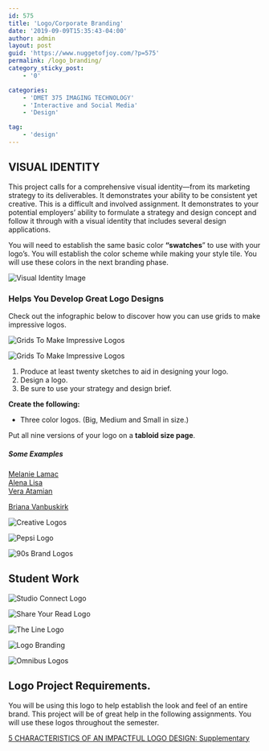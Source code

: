 ```yaml
---
id: 575
title: 'Logo/Corporate Branding'
date: '2019-09-09T15:35:43-04:00'
author: admin
layout: post
guid: 'https://www.nuggetofjoy.com/?p=575'
permalink: /logo_branding/
category_sticky_post:
    - '0'

categories:
    - 'DMET 375 IMAGING TECHNOLOGY'
    - 'Interactive and Social Media'
    - 'Design'

tag: 
    - 'design'
---
```

## VISUAL IDENTITY

This project calls for a comprehensive visual identity—from its marketing strategy to its deliverables. It demonstrates your ability to be consistent yet creative. This is a difficult and involved assignment. It demonstrates to your potential employers’ ability to formulate a strategy and design concept and follow it through with a visual identity that includes several design applications.

You will need to establish the same basic color **“swatches**” to use with your logo’s. You will establish the color scheme while making your style tile. You will use these colors in the next branding phase.

![Visual Identity Image](https://image-control-storage.s3.amazonaws.com/blog-images/2015/09/27193518/4905372858102032.png)

### Helps You Develop Great Logo Designs

Check out the infographic below to discover how you can use grids to make impressive logos.

![Grids To Make Impressive Logos](https://image-control-storage.s3.amazonaws.com/2020/11/04130350/Grids-To-Make-Impressive-Logos-6.png)

![Grids To Make Impressive Logos](https://www.designmantic.com/blog/wp-content/uploads/2018/10/Grids-To-Make-Impressive-Logos.png)

1. Produce at least twenty sketches to aid in designing your logo.
2. Design a logo.
3. Be sure to use your strategy and design brief.

**Create the following:**

- Three color logos. (Big, Medium and Small in size.)

Put all nine versions of your logo on a **tabloid size page**.

##### Some Examples

[Melanie Lamac](https://nd-student-work.myportfolio.com/melanie-lamac)  
[Alena Lisa](https://nd-student-work.myportfolio.com/alena-lisa)  
[Vera Atamian](https://nd-student-work.myportfolio.com/vera-atamian)

[Briana Vanbuskirk](https://nd-student-work.myportfolio.com/briana-vanbuskirk)

![Creative Logos](https://image-control-storage.s3.amazonaws.com/blog-images/2015/09/27193525/creativelogos5.jpg)

![Pepsi Logo](https://image-control-storage.s3.amazonaws.com/blog-images/2015/09/27193522/pepsi_8_182ocm2-182ocmk.jpg)

![90s Brand Logos](https://image-control-storage.s3.amazonaws.com/blog-images/2015/09/27193521/red-clothing-brand-logos-13-brands-that-were-only-cool-to-wear-in-the-90s-photos-1024x767.jpg)

## Student Work

![Studio Connect Logo](https://image-control-storage.s3.amazonaws.com/blog-images/2018/01/30133041/Studio_Connect_Logo_Variations1.jpg)

![Share Your Read Logo](https://image-control-storage.s3.amazonaws.com/blog-images/2018/01/30133051/2018-01-30-12_02_52-ShareYourRead_Logo.pdf-Adobe-Acrobat-Reader-DC1.png)

![The Line Logo](https://image-control-storage.s3.amazonaws.com/blog-images/2018/01/30133102/2018-01-30-12_25_55-The-Line-Logo.pdf-Adobe-Acrobat-Reader-DC.png)

![Logo Branding](https://image-control-storage.s3.amazonaws.com/blog-images/2018/01/30133116/2018-01-30-12_29_30-logo_branding.pdf-Adobe-Acrobat-Reader-DC.png)

![Omnibus Logos](https://image-control-storage.s3.amazonaws.com/blog-images/2018/01/30133513/2018-01-30-12_34_27-OmnibusLogosFin.ai-%40-100-CMYK_GPU-Preview.png)

## Logo Project Requirements.

You will be using this logo to help establish the look and feel of an entire brand. This project will be of great help in the following assignments. You will use these logos throughout the semester.

[5 CHARACTERISTICS OF AN IMPACTFUL LOGO DESIGN: Supplementary](https://www.nuggetofjoy.com/5-characteristics-of-an-impactful-logo-design/)
